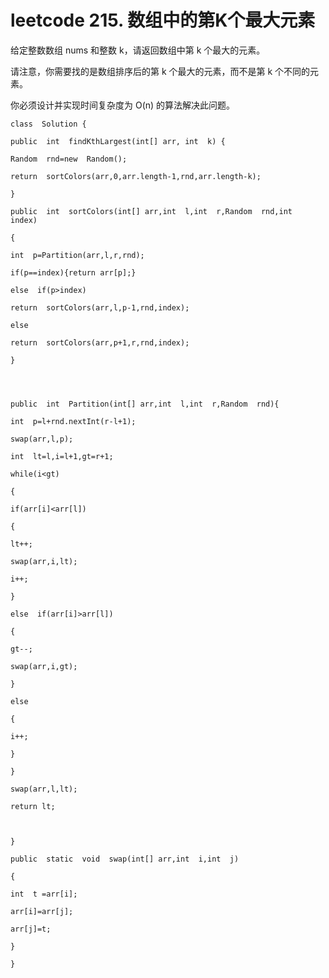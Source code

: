 ﻿# leetcode 215. 数组中的第K个最大元素
给定整数数组 nums 和整数 k，请返回数组中第 k 个最大的元素。

请注意，你需要找的是数组排序后的第 k 个最大的元素，而不是第 k 个不同的元素。

你必须设计并实现时间复杂度为 O(n) 的算法解决此问题。


```
class  Solution {

public  int  findKthLargest(int[] arr, int  k) {

Random  rnd=new  Random();

return  sortColors(arr,0,arr.length-1,rnd,arr.length-k);

}

public  int  sortColors(int[] arr,int  l,int  r,Random  rnd,int  index)

{

int  p=Partition(arr,l,r,rnd);

if(p==index){return arr[p];}

else  if(p>index)

return  sortColors(arr,l,p-1,rnd,index);

else

return  sortColors(arr,p+1,r,rnd,index);

}

  
  

public  int  Partition(int[] arr,int  l,int  r,Random  rnd){

int  p=l+rnd.nextInt(r-l+1);

swap(arr,l,p);

int  lt=l,i=l+1,gt=r+1;

while(i<gt)

{

if(arr[i]<arr[l])

{

lt++;

swap(arr,i,lt);

i++;

}

else  if(arr[i]>arr[l])

{

gt--;

swap(arr,i,gt);

}

else

{

i++;

}

}

swap(arr,l,lt);

return lt;

  

}

public  static  void  swap(int[] arr,int  i,int  j)

{

int  t =arr[i];

arr[i]=arr[j];

arr[j]=t;

}

}
```

